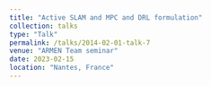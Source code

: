 ```yaml
---
title: "Active SLAM and MPC and DRL formulation"
collection: talks
type: "Talk"
permalink: /talks/2014-02-01-talk-7
venue: "ARMEN Team seminar"
date: 2023-02-15
location: "Nantes, France"
---
```


